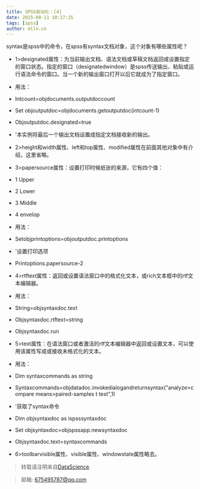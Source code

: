 ```yaml
---
title: SPSS自动化：[4]
date: 2015-08-11 18:17:15
tags: [spss]
author: mlln.cn
---
```

syntax是spss中的命令，在spss有syntax文档对象，这个对象有哪些属性呢？

- 1>designated属性：为当前输出文档、语法文档或草稿文档返回或设置指定的窗口状态。指定的窗口（designatedwindow）是spss传送输出、粘贴或运行语法命令的窗口。当一个新的输出窗口打开以后它就成为了指定窗口。

- 用法：

- Intcount=objdocuments.outputdoccount

- Set objoutputdoc=objdocuments.getoutputdoc(intcount-1)

- Objoutputdoc.designated=true

- '本实例将最后一个输出文档设置成指定文档接收新的输出。

- 2>height和width属性、left和top属性、modified属性在前面其他对象中有介绍，这里省略。

- 3>papersource属性：设置打印时候纸张的来源，它有四个值：

- 1    Upper

- 2    Lower

- 3    Middle

- 4    envelop

- 用法：

- Setobjprintoptions=objoutputdoc.printoptions

- '设置打印选项

- Printoptions.papersource-2

- 4>rtftext属性：返回或设置语法窗口中的格式化文本，或rich文本框中的rtf文本编辑器。

- 用法：

- String=objsyntaxdoc.text

- Objsyntaxdoc.rtftext=string

- Objsyntaxdoc.run

- 5>text属性：在语法窗口或者激活的rtf文本编辑器中返回或设置文本，可以使用该属性写成或接收未格式化的文本。

- 用法：

- Dim syntaxcommands as string

- Syntaxcommands=objdatadoc.invokedialogandreturnsyntax("analyze>compare means>paired-samples t test",1)

- '获取了syntax命令

- Dim objsyntaxdoc as ispsssyntaxdoc

- Set objsyntaxdoc=objspssapp.newsyntaxdoc

- Objsyntaxdoc.text=syntaxcommands

- 6>toolbarvisible属性、visible属性、windowstate属性略去。

> 转载请注明来自[DataScience](http://mlln.cn).

> 邮箱: 675495787@qq.com 
